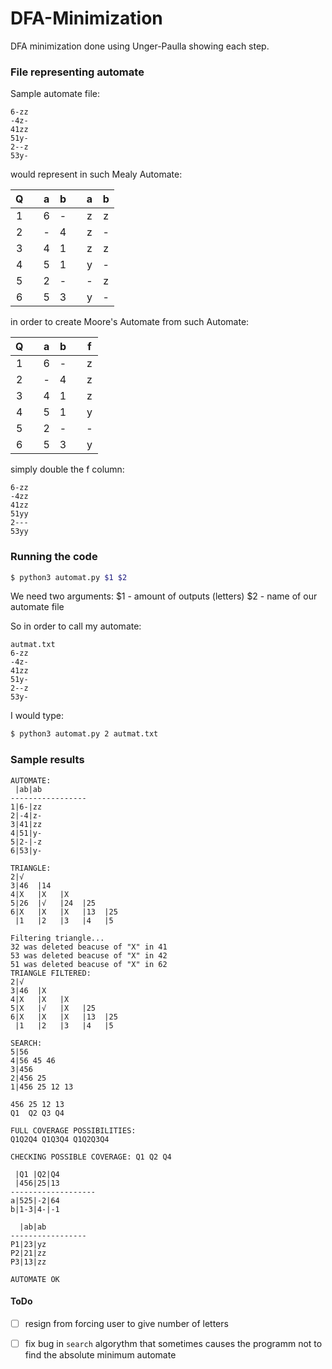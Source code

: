 # DFA-Minimization
DFA minimization done using Unger-Paulla showing each step.

### File representing automate

Sample automate file:

```
6-zz
-4z-
41zz
51y-
2--z
53y-
```

would represent in such Mealy Automate:

Q  |   |  a|  b|   |  a|  b
:-:|:-:|:-:|:-:|:-:|:-:|:-:
1  |   |  6|  -|   |  z|   z
2  |   |  -|  4|   |  z|   -
3  |   |  4|  1|   |  z|   z
4  |   |  5|  1|   |  y|   -
5  |   |  2|  -|   |  -|   z
6  |   |  5|  3|   |  y|   -

in order to create Moore's Automate from such Automate:


Q  |   |  a|  b|   |  f
:-:|:-:|:-:|:-:|:-:|:-:
1  |   |  6|  -|   |  z
2  |   |  -|  4|   |  z
3  |   |  4|  1|   |  z
4  |   |  5|  1|   |  y
5  |   |  2|  -|   |  -
6  |   |  5|  3|   |  y

simply double the f column:

```
6-zz
-4zz
41zz
51yy
2---
53yy
```

### Running the code

```zsh
$ python3 automat.py $1 $2
```

We need two arguments:
$1 - amount of outputs (letters)
$2 - name of our automate file

So in order to call my automate:

```
autmat.txt
6-zz
-4z-
41zz
51y-
2--z
53y-
```

I would type:

```sh
$ python3 automat.py 2 autmat.txt
```

### Sample results

```
AUTOMATE:
 |ab|ab
-----------------
1|6-|zz
2|-4|z-
3|41|zz
4|51|y-
5|2-|-z
6|53|y-

TRIANGLE:
2|√   
3|46  |14  
4|X   |X   |X   
5|26  |√   |24  |25  
6|X   |X   |X   |13  |25  
 |1   |2   |3   |4   |5   

Filtering triangle...
32 was deleted beacuse of "X" in 41
53 was deleted beacuse of "X" in 42
51 was deleted beacuse of "X" in 62
TRIANGLE FILTERED:
2|√   
3|46  |X   
4|X   |X   |X   
5|X   |√   |X   |25  
6|X   |X   |X   |13  |25  
 |1   |2   |3   |4   |5   

SEARCH:
5|56 
4|56 45 46 
3|456 
2|456 25 
1|456 25 12 13 

456 25 12 13
Q1  Q2 Q3 Q4

FULL COVERAGE POSSIBILITIES:
Q1Q2Q4 Q1Q3Q4 Q1Q2Q3Q4

CHECKING POSSIBLE COVERAGE: Q1 Q2 Q4

 |Q1 |Q2|Q4
 |456|25|13
-------------------
a|525|-2|64
b|1-3|4-|-1

  |ab|ab
-----------------
P1|23|yz
P2|21|zz
P3|13|zz

AUTOMATE OK
```

#### ToDo
- [ ] resign from forcing user to give number of letters
- [ ] fix bug in `search` algorythm that sometimes causes the programm not to find the absolute minimum automate






